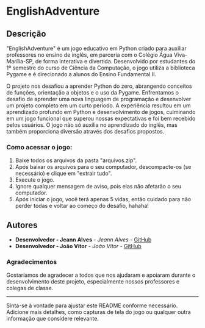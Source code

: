 # EnglishAdventure

## Descrição

"EnglishAdventure" é um jogo educativo em Python criado para auxiliar professores no ensino de inglês, em parceria com o Colégio Água Viva-Marília-SP, de forma interativa e divertida. Desenvolvido por estudantes do 1º semestre do curso de Ciência da Computação, o jogo utiliza a biblioteca Pygame e é direcionado a alunos do Ensino Fundamental II.

O projeto nos desafiou a aprender Python do zero, abrangendo conceitos de funções, orientação a objetos e o uso da Pygame. Enfrentamos o desafio de aprender uma nova linguagem de programação e desenvolver um projeto completo em um curto período. A experiência resultou em um aprendizado profundo em Python e desenvolvimento de jogos, culminando em um jogo funcional que superou nossas expectativas e foi bem recebido pelos usuários. O jogo não só auxilia no aprendizado do inglês, mas também proporciona diversão através dos desafios propostos.

### Como acessar o jogo:

1. Baixe todos os arquivos da pasta "arquivos.zip".
2. Após baixar os arquivos para o seu computador, descompacte-os (se necessário) e clique em "extrair tudo".
3. Execute o jogo.
4. Ignore qualquer mensagem de aviso, pois elas não afetarão o seu computador.
5. Após iniciar o jogo, você terá apenas 5 vidas, então cuidado para não perder todas e voltar ao começo do desafio, hahaha!

## Autores

- **Desenvolvedor - Jeann Alves** - *Jeann Alves* - [GitHub](https://github.com/JeannAlves12)
- **Desenvolvedor - João Vitor** - *João Vitor* - [GitHub](https://github.com/JoaoGaiato)

### Agradecimentos

Gostaríamos de agradecer a todos que nos ajudaram e apoiaram durante o desenvolvimento deste projeto, especialmente nossos professores e colegas de classe.

---

Sinta-se à vontade para ajustar este README conforme necessário. Adicione mais detalhes, como capturas de tela do jogo ou qualquer outra informação que considere relevante.
